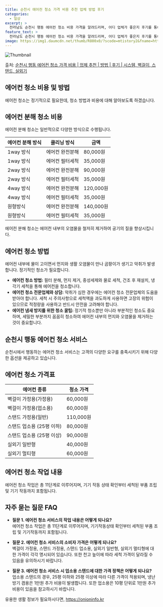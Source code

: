 ```yaml
---
title: 순천시 에어컨 청소 가격 비용 추천 업체 방법 후기
categories:
  - 일상
excerpt: >
  전라남도 순천시 행동 에어컨 청소 비용 가격을 알려드리며, 어디 업체가 좋은지 후기를 통해 알아보겠습니다. 현재 글에서는 시스템, 벽걸이, 스탠드, 실외기 각각에 대해 청소 비용이 나와 있으니 참고하시면 되겠습니다. 에어컨 분해 청소 방법 보기 👈 클릭셀프 에어컨 청소 방법 보기👈 클릭순천시 행동 에어컨 청소 비용시스템에어컨 방식클리닝방식금액1way 방식에어컨 완전분해80,000원1way 방식에어컨 필터세척35,000원2way 방식에어컨 완전분해90,000원2way 방식에어컨 필터세척35,000원4way 방식에어컨 완전분해120,000원4way 방식에어컨 필터세척35,000원원형방식에어컨 완전분해140,000원원형방식에어컨 필터세척35,000원에어컨 청소 견적 샘플 보기 👈 클릭에어컨 냄새의 원인에어컨 ..
feature_text: >
  전라남도 순천시 행동 에어컨 청소 비용 가격을 알려드리며, 어디 업체가 좋은지 후기를 통해 알아보겠습니다. 현재 글에서는 시스템, 벽걸이, 스탠드, 실외기 각각에 대해 청소 비용이 나와 있으니 참고하시면 되겠습니다. 에어컨 분해 청소 방법 보기 👈 클릭셀프 에어컨 청소 방법 보기👈 클릭순천시 행동 에어컨 청소 비용시스템에어컨 방식클리닝방식금액1way 방식에어컨 완전분해80,000원1way 방식에어컨 필터세척35,000원2way 방식에어컨 완전분해90,000원2way 방식에어컨 필터세척35,000원4way 방식에어컨 완전분해120,000원4way 방식에어컨 필터세척35,000원원형방식에어컨 완전분해140,000원원형방식에어컨 필터세척35,000원에어컨 청소 견적 샘플 보기 👈 클릭에어컨 냄새의 원인에어컨 ..
image: https://img1.daumcdn.net/thumb/R800x0/?scode=mtistory2&fname=https%3A%2F%2Fblog.kakaocdn.net%2Fdn%2FcvZhQV%2FbtsHwDicRdX%2F9F63HoClZLpsrcFTtCkNFK%2Fimg.webp
---
```


![Thumbnail](https://img1.daumcdn.net/thumb/R800x0/?scode=mtistory2&fname=https%3A%2F%2Fblog.kakaocdn.net%2Fdn%2FcvZhQV%2FbtsHwDicRdX%2F9F63HoClZLpsrcFTtCkNFK%2Fimg.webp)

<p>출처: <a href="https://onioninfo.kr/entry/%EC%88%9C%EC%B2%9C%EC%8B%9C-%ED%96%89%EB%8F%99-%EC%97%90%EC%96%B4%EC%BB%A8-%EC%B2%AD%EC%86%8C-%EA%B0%80%EA%B2%A9-%EB%B9%84%EC%9A%A9-%EC%97%85%EC%B2%B4-%EC%B6%94%EC%B2%9C-%EB%B0%A9%EB%B2%95-%ED%9B%84%EA%B8%B0-%EC%8B%9C%EC%8A%A4%ED%85%9C-%EB%B2%BD%EA%B1%B8%EC%9D%B4-%EC%8A%A4%ED%83%A0%EB%93%9C-%EC%8B%A4%EC%99%B8%EA%B8%B0" rel="dofollow">순천시 행동 에어컨 청소 가격 비용 | 업체 추천 | 방법 | 후기 | 시스템, 벽걸이, 스탠드, 실외기</a> </p>

## 에어컨 청소 비용 및 방법

에어컨 청소는 정기적으로 필요한데, 청소 방법과 비용에 대해 알아보도록 하겠습니다.

## 에어컨 분해 청소 비용

에어컨 분해 청소는 일반적으로 다양한 방식으로 수행됩니다.

**에어컨 분해 방식** | **클리닝 방식** | **금액**  
---|---|---  
1way 방식 | 에어컨 완전분해 | 80,000원  
1way 방식 | 에어컨 필터세척 | 35,000원  
2way 방식 | 에어컨 완전분해 | 90,000원  
2way 방식 | 에어컨 필터세척 | 35,000원  
4way 방식 | 에어컨 완전분해 | 120,000원  
4way 방식 | 에어컨 필터세척 | 35,000원  
원형방식 | 에어컨 완전분해 | 140,000원  
원형방식 | 에어컨 필터세척 | 35,000원  
  
에어컨 분해 청소는 에어컨 내부의 오염물을 철저히 제거하여 공기의 질을 향상시킵니다.

## 에어컨 청소 방법

에어컨 내부에 물이 고이면서 먼지와 생활 오염물이 만나 곰팡이가 생기고 악취가 발생합니다. 정기적인 청소가 필요합니다.

  * **에어컨 청소 방법:** 필터 분해, 먼지 제거, 중성세제와 물로 세척, 건조 후 재설치, 냉각기 세척을 통해 에어컨을 청소합니다.
  * **에어컨 청소 전문업체와 상담:** 악취가 심한 경우에는 에어컨 청소 전문업체의 도움을 받아야 합니다. 세척 시 주의사항으로 세척액을 과도하게 사용하면 고장의 위험이 있으므로 적정량을 사용하고 반드시 안전을 고려해야 합니다.
  * **에어컨 냄새 방지를 위한 청소 꿀팁:** 정기적 청소뿐만 아니라 부분적인 청소도 중요하며, 세밀한 부분까지 꼼꼼히 청소하여 에어컨 내부의 먼지와 오염물을 제거하는 것이 중요합니다.

## 순천시 행동 에어컨 청소 서비스

순천시에서 행동하는 에어컨 청소 서비스는 고객의 다양한 요구를 충족시키기 위해 다양한 옵션을 제공하고 있습니다.

## 에어컨 청소 가격표

**에어컨 종류** | **청소 가격**  
---|---  
벽걸이 가정용(가정용) | 60,000원  
벽걸이 가정용(업소용) | 60,000원  
스탠드 가정용(일반) | 110,000원  
스탠드 업소용 (25평 이하) | 80,000원  
스탠드 업소용 (25평 이상) | 90,000원  
실외기 일반형 | 40,000원  
실외기 멀티형 | 60,000원  
  
## 에어컨 청소 작업 내용

에어컨 청소 작업은 총 11단계로 이루어지며, 기기 작동 상태 확인부터 세척된 부품 조립 및 기기 작동까지 포함됩니다.

## 자주 묻는 질문 FAQ

  * **질문 1. 에어컨 청소 서비스의 작업 내용은 어떻게 되나요?**  
에어컨 청소 작업은 총 11단계로 이루어지며, 기기작동상태 확인부터 세척된 부품 조립 및 기기작동까지 포함됩니다.

  * **질문 2. 에어컨 청소 서비스의 소비자 가격은 어떻게 되나요?**  
벽걸이 가정용, 스탠드 가정용, 스탠드 업소용, 실외기 일반형, 실외기 멀티형에 대한 가격이 각각 명시되어 있습니다. 또한 천고 높이에 따라
세척 가격이 달라질 수 있음을 유의하시기 바랍니다.

  * **질문 3. 에어컨 청소 서비스 시 업소용 스탠드에 대한 가격 정책은 어떻게 되나요?**  
업소용 스탠드의 경우, 25평 이하와 25평 이상에 따라 다른 가격이 적용되며, 냉난방기 겸용은 1만원 추가 비용이 발생합니다. 또한
업소용은 10평 단위로 1만원 추가 비용이 있음을 참고하시기 바랍니다.



 

유용한 생활 정보가 필요하시다면, <a href="https://onioninfo.kr" rel="dofollow">https://onioninfo.kr</a>


